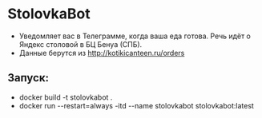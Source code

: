 # StolovkaBot

* Уведомляет вас в Телеграмме, когда ваша еда готова. Речь идёт о Яндекс столовой в БЦ Бенуа (СПБ).
* Данные берутся из http://kotikicanteen.ru/orders

## Запуск:
* docker build -t stolovkabot .
* docker run --restart=always -itd --name stolovkabot stolovkabot:latest